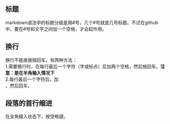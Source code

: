 ## 标题  
markdown语法中的标题分级是用#号，几个#号就是几号标题。不过在github中，要在#号和文字之间加一个空格，才会起作用。  
## 换行  
换行不能直接按回车。有两种方法：  
1.需要换行时，在每行最后一个字符（字或标点）后加两个空格，然后按回车。**注意：是在半角输入情况下**  
2.每行最后一个字符后，加<br>，然后回车。  
## 段落的首行缩进  
在全角输入状态下，按空格键。
